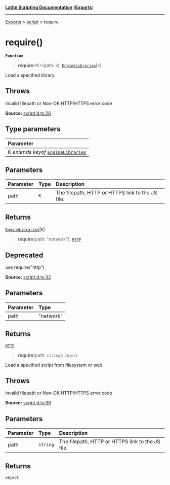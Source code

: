 [**Latite Scripting Documentation**](../../README.md) ([**Exports**](../../exports.md))

---

[Exports](../../exports.md) > [script](../index.md) > require

# require()

**`Function`**

> **require**\<K\>(path: `K`): [`EngineLibraries`](../interfaces/interface.EngineLibraries.md)[`K`]

Load a specified library.

## Throws

Invalid filepath or Non-OK HTTP/HTTPS error code

**Source:** [script.d.ts:26](https://github.com/LatiteScripting/latitescripting.github.io/blob/33f46d6/definitions/script.d.ts#L26)

## Type parameters

| Parameter                                                                           |
| :---------------------------------------------------------------------------------- |
| K _extends_ _keyof_ [`EngineLibraries`](../interfaces/interface.EngineLibraries.md) |

## Parameters

| Parameter | Type | Description                                      |
| :-------- | :--- | :----------------------------------------------- |
| path      | `K`  | The filepath, HTTP or HTTPS link to the JS file. |

## Returns

[`EngineLibraries`](../interfaces/interface.EngineLibraries.md)[`K`]

> **require**(path: "network"): [`HTTP`](../../module.lib_clipboard/namespaces/namespace.include/interfaces/interface.HTTP.md)

## Deprecated

use require("http")

**Source:** [script.d.ts:32](https://github.com/LatiteScripting/latitescripting.github.io/blob/33f46d6/definitions/script.d.ts#L32)

## Parameters

| Parameter | Type      |
| :-------- | :-------- |
| path      | "network" |

## Returns

[`HTTP`](../../module.lib_clipboard/namespaces/namespace.include/interfaces/interface.HTTP.md)

> **require**(path: `string`): `object`

Load a specified script from filesystem or web.

## Throws

Invalid filepath or Non-OK HTTP/HTTPS error code

**Source:** [script.d.ts:39](https://github.com/LatiteScripting/latitescripting.github.io/blob/33f46d6/definitions/script.d.ts#L39)

## Parameters

| Parameter | Type     | Description                                      |
| :-------- | :------- | :----------------------------------------------- |
| path      | `string` | The filepath, HTTP or HTTPS link to the JS file. |

## Returns

`object`
